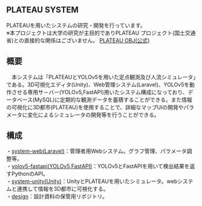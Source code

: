 ## PLATEAU SYSTEM
PLATEAUを用いたシステムの研究・開発を行っています。  
※本プロジェクトは大学の研究が主目的でありPLATEAU プロジェクト(国土交通省)との直接的な関係はございません。
[PLATEAU OBJ(公式)](https://www.geospatial.jp/ckan/dataset/plateau-tokyo23ku)
## 概要  
　本システムは「PLATEAUとYOLOv5を用いた定点観測及び人流シミュレータ」である。3D可視化エディタ(Unity)、Web管理システム(Laravel)、YOLOv5を動作させる専用サ－バー(YOLOv5,FastAPI)用いたシステム構成になっており、データベース(MySQL)に定期的な観測データを蓄積することができる。また情報の可視化に3D都市(PLATEAU)を使用することで、詳細なマップUIの開発やパラメータに変化によるシミュレータの開発等を行うことができる。
## 構成  
・[system-web(Laravel)](https://github.com/plateau-system/system-web/tree/main/src/app)：管理者用Webシステム。グラフ管理、パラメータ調整等。  
・[yolov5-fastapi(YOLOv5,FastAPI)](https://github.com/plateau-system/yolov5-fastapi)：YOLOv5とFastAPIを用いて検出結果を返すPythonのAPI。  
・[system-unity(Unity)](https://github.com/plateau-system/system-unity)：UnityとPLATEAUを用いたシミュレータ。webシステムと連携して情報を3D都市に可視化する。  
・[design](https://github.com/plateau-system/design)：設計資料の保管用リポジトリ。  
